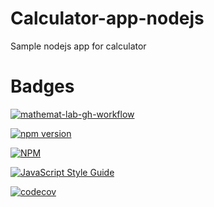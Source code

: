 # Calculator-app-nodejs
Sample nodejs app for calculator

# Badges

[![mathemat-lab-gh-workflow](https://github.com/nathmahale/mathemat-lab/actions/workflows/applicationbuild.yml/badge.svg?branch=dev)](https://github.com/nathmahale/mathemat-lab/actions/workflows/applicationbuild.yml)

[![npm version](https://badge.fury.io/js/mathemat-lab.svg)](https://badge.fury.io/js/mathemat-lab)

[![NPM](https://nodei.co/npm/mathemat-lab.png)](https://nodei.co/npm/mathemat-lab/)

[![JavaScript Style Guide](https://img.shields.io/badge/code_style-standard-brightgreen.svg)](https://standardjs.com)

[![codecov](https://codecov.io/github/nathmahale/mathemat-lab/branch/dev/graph/badge.svg?token=QE2QIVBDUS)](https://codecov.io/github/nathmahale/mathemat-lab)
